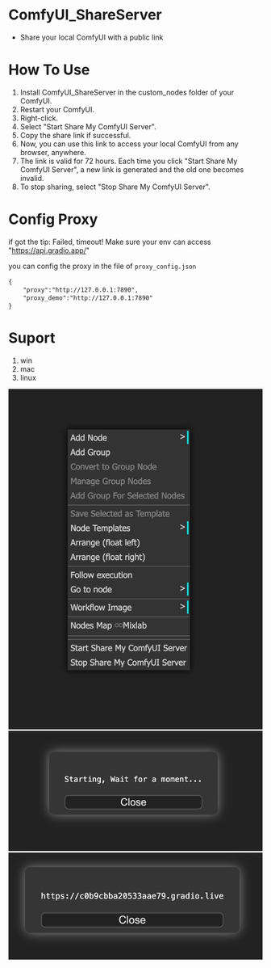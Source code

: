 # ComfyUI_ShareServer
- Share your local ComfyUI with a public link

# How To Use
1. Install ComfyUI_ShareServer in the custom_nodes folder of your ComfyUI.
2. Restart your ComfyUI.
3. Right-click.
4. Select "Start Share My ComfyUI Server".
5. Copy the share link if successful.
6. Now, you can use this link to access your local ComfyUI from any browser, anywhere.
7. The link is valid for 72 hours. Each time you click "Start Share My ComfyUI Server", a new link is generated and the old one becomes invalid.
8. To stop sharing, select "Stop Share My ComfyUI Server".

# Config Proxy

if got the tip: Failed, timeout! Make sure your env can access "https://api.gradio.app/"

you can config the proxy in the file of `proxy_config.json`


```
{
    "proxy":"http://127.0.0.1:7890",
    "proxy_demo":"http://127.0.0.1:7890"
}
```

# Suport
1. win
2. mac
3. linux

 ![](1.png)
 ![](2.png)
 ![](3.png)




